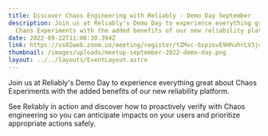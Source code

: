 ```yaml
---
title: Discover Chaos Engineering with Reliably - Demo Day September
description: Join us at Reliably's Demo Day to experience everything great about
  Chaos Experiments with the added benefits of our new reliability platform.
date: 2022-09-22T11:00:30.394Z
link: https://us02web.zoom.us/meeting/register/tZMvc-6spzovE9HhuhrLV3jcUuEvHanI1JSV
thumbnail: /images/uploads/meetup-september-2022-demo-day.png
layout: ../../layouts/EventLayout.astro
---
```

Join us at Reliably's Demo Day to experience everything great about Chaos Experiments with the added benefits of our new reliability platform.

See Reliably in action and discover how to proactively verify with Chaos engineering so you can anticipate impacts on your users and prioritize appropriate actions safely.
